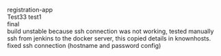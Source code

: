registration-app
<br>
Test33
test1
<br>
final
<br>
build unstable because ssh connection was not working, tested manually ssh from jenkins to the docker server, this copied details in knownhosts. 
fixed ssh connection (hostname and password config) 


<br>
